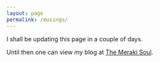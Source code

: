 ```yaml
---
layout: page
permalink: /musings/
---
```


I shall be updating this page in a couple of days. <p>Until then one can view my blog  at <a href="http://themerakisoul.blogspot.in/">
The Meraki Soul</a>.</p>


